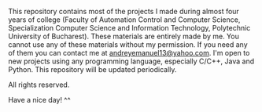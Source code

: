 This repository contains most of the projects I made during almost four years of college (Faculty of Automation Control and Computer Science, Specialization Computer Science and Information Technology, Polytechnic University of Bucharest).
These materials are entirely made by me.
You cannot use any of these materials without my permission. If you need any of them you can contact me at andreyemanuel13@yahoo.com.
I'm open to new projects using any programming language, especially C/C++, Java and Python.
This repository will be updated periodically.

All rights reserved.

Have a nice day! ^^
